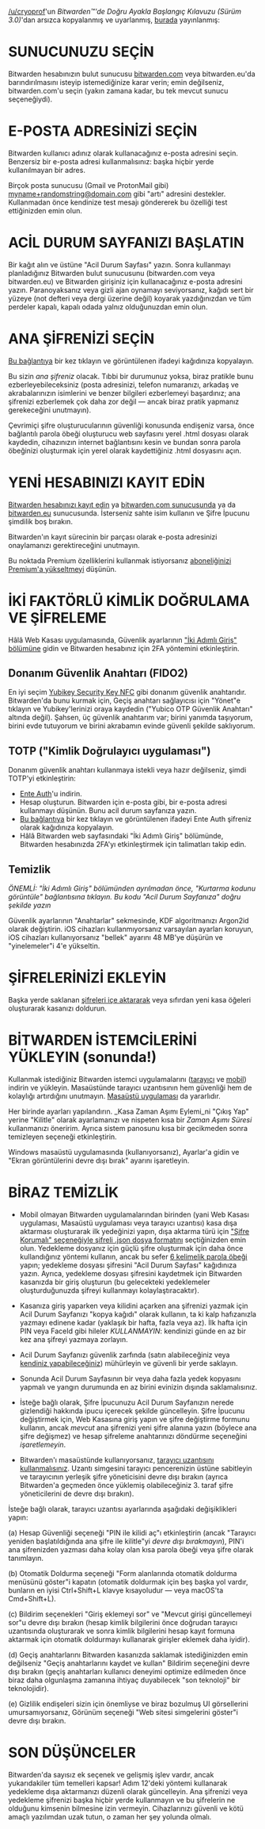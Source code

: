 [/u/cryoprof](https://www.reddit.com/user/cryoprof/)'un _Bitwarden™'de Doğru Ayakla Başlangıç Kılavuzu (Sürüm 3.0)_'dan arsızca kopyalanmış ve uyarlanmış, [burada](https://www.reddit.com/r/Bitwarden/s/nIwfXH9Sr7) yayınlanmış:

# SUNUCUNUZU SEÇİN

Bitwarden hesabınızın bulut sunucusu [bitwarden.com](https://vault.bitwarden.com) veya bitwarden.eu'da barındırılmasını isteyip istemediğinize karar verin; emin değilseniz, bitwarden.com'u seçin (yakın zamana kadar, bu tek mevcut sunucu seçeneğiydi).

# E-POSTA ADRESİNİZİ SEÇİN

Bitwarden kullanıcı adınız olarak kullanacağınız e-posta adresini seçin. Benzersiz bir e-posta adresi kullanmalısınız: başka hiçbir yerde kullanılmayan bir adres.

Birçok posta sunucusu (Gmail ve ProtonMail gibi) myname+randomstring@domain.com gibi "artı" adresini destekler. Kullanmadan önce kendinize test mesajı göndererek bu özelliği test ettiğinizden emin olun.

# ACİL DURUM SAYFANIZI BAŞLATIN

Bir kağıt alın ve üstüne "Acil Durum Sayfası" yazın. Sonra kullanmayı planladığınız Bitwarden bulut sunucusunu (bitwarden.com veya bitwarden.eu) ve Bitwarden girişiniz için kullanacağınız e-posta adresini yazın. Paranoyaksanız veya gizli ajan oynamayı seviyorsanız, kağıdı sert bir yüzeye (not defteri veya dergi üzerine değil) koyarak yazdığınızdan ve tüm perdeler kapalı, kapalı odada yalnız olduğunuzdan emin olun.

# ANA ŞİFRENİZİ SEÇİN

[Bu bağlantıya](https://passhelp.github.io/generator/#phrase:4) bir kez tıklayın ve görüntülenen ifadeyi kağıdınıza kopyalayın.

Bu sizin _ana şifreniz_ olacak. Tıbbi bir durumunuz yoksa, biraz pratikle bunu ezberleyebileceksiniz (posta adresinizi, telefon numaranızı, arkadaş ve akrabalarınızın isimlerini ve benzer bilgileri ezberlemeyi başardınız; ana şifrenizi ezberlemek çok daha zor değil — ancak biraz pratik yapmanız gerekeceğini unutmayın).

Çevrimiçi şifre oluşturucularının güvenliği konusunda endişeniz varsa, önce bağlantılı parola öbeği oluşturucu web sayfasını yerel .html dosyası olarak kaydedin, cihazınızın internet bağlantısını kesin ve bundan sonra parola öbeğinizi oluşturmak için yerel olarak kaydettiğiniz .html dosyasını açın.

# YENİ HESABINIZI KAYIT EDİN

[Bitwarden hesabınızı kayıt edin](https://bitwarden.com/help/create-bitwarden-account/) ya [bitwarden.com sunucusunda](https://vault.bitwarden.com) ya da [bitwarden.eu](https://vault.bitwarden.eu) sunucusunda. İsterseniz sahte isim kullanın ve Şifre İpucunu şimdilik boş bırakın.

Bitwarden'ın kayıt sürecinin bir parçası olarak e-posta adresinizi onaylamanızı gerektireceğini unutmayın.

Bu noktada Premium özelliklerini kullanmak istiyorsanız [aboneliğinizi Premium'a yükseltmeyi](https://bitwarden.com/go/start-premium/) düşünün.

# İKİ FAKTÖRLÜ KİMLİK DOĞRULAMA VE ŞİFRELEME

Hâlâ Web Kasası uygulamasında, Güvenlik ayarlarının ["İki Adımlı Giriş" bölümüne](https://vault.bitwarden.com/#/settings/security/two-factor) gidin ve Bitwarden hesabınız için 2FA yöntemini etkinleştirin.

## Donanım Güvenlik Anahtarı (FIDO2)

En iyi seçim [Yubikey Security Key NFC](https://www.yubico.com/product/security-key-nfc-by-yubico-black/) gibi donanım güvenlik anahtarıdır. Bitwarden'da bunu kurmak için, Geçiş anahtarı sağlayıcısı için "Yönet"e tıklayın ve Yubikey'lerinizi oraya kaydedin ("Yubico OTP Güvenlik Anahtarı" altında değil). Şahsen, üç güvenlik anahtarım var; birini yanımda taşıyorum, birini evde tutuyorum ve birini akrabamın evinde güvenli şekilde saklıyorum.

## TOTP ("Kimlik Doğrulayıcı uygulaması")

Donanım güvenlik anahtarı kullanmaya istekli veya hazır değilseniz, şimdi TOTP'yi etkinleştirin:

* [Ente Auth](https://ente.io/auth/)'u indirin.
* Hesap oluşturun. Bitwarden için e-posta gibi, bir e-posta adresi kullanmayı düşünün. Bunu acil durum sayfanıza yazın.
* [Bu bağlantıya](https://passhelp.github.io/generator/#phrase:4) bir kez tıklayın ve görüntülenen ifadeyi Ente Auth şifreniz olarak kağıdınıza kopyalayın.
* Hâlâ Bitwarden web sayfasındaki "İki Adımlı Giriş" bölümünde, Bitwarden hesabınızda 2FA'yı etkinleştirmek için talimatları takip edin.

## Temizlik

*ÖNEMLİ: "İki Adımlı Giriş" bölümünden ayrılmadan önce, "Kurtarma kodunu görüntüle" bağlantısına tıklayın. Bu kodu "Acil Durum Sayfanıza" doğru şekilde yazın*

Güvenlik ayarlarının "Anahtarlar" sekmesinde, KDF algoritmanızı Argon2id olarak değiştirin. iOS cihazları kullanmıyorsanız varsayılan ayarları koruyun, iOS cihazları kullanıyorsanız "bellek" ayarını 48 MB'ye düşürün ve "yinelemeler"i 4'e yükseltin.

# ŞİFRELERİNİZİ EKLEYİN

Başka yerde saklanan [şifreleri içe aktararak](https://bitwarden.com/help/import-data/) veya sıfırdan yeni kasa öğeleri oluşturarak kasanızı doldurun.

# BİTWARDEN İSTEMCİLERİNİ YÜKLEYIN (sonunda!)

Kullanmak istediğiniz Bitwarden istemci uygulamalarını ([tarayıcı](https://bitwarden.com/help/getting-started-browserext/) ve [mobil](https://bitwarden.com/help/getting-started-mobile/)) indirin ve yükleyin. Masaüstünde tarayıcı uzantısının hem güvenliği hem de kolaylığı artırdığını unutmayın. [Masaüstü uygulaması](https://bitwarden.com/help/getting-started-desktop/) da yararlıdır.

Her birinde ayarları yapılandırın. _Kasa Zaman Aşımı Eylemi_ni "Çıkış Yap" yerine "Kilitle" olarak ayarlamanızı ve nispeten kısa bir _Zaman Aşımı Süresi_ kullanmanızı öneririm. Ayrıca sistem panosunu kısa bir gecikmeden sonra temizleyen seçeneği etkinleştirin.

Windows masaüstü uygulamasında (kullanıyorsanız), Ayarlar'a gidin ve "Ekran görüntülerini devre dışı bırak" ayarını işaretleyin.

# BİRAZ TEMİZLİK

* Mobil olmayan Bitwarden uygulamalarından birinden (yani Web Kasası uygulaması, Masaüstü uygulaması veya tarayıcı uzantısı) kasa dışa aktarması oluşturarak ilk yedeğinizi yapın, dışa aktarma türü için ["Şifre Korumalı" seçeneğiyle şifreli .json dosya formatını](https://bitwarden.com/help/encrypted-export/#create-an-encrypted-export) seçtiğinizden emin olun. Yedekleme dosyanız için güçlü şifre oluşturmak için daha önce kullandığınız yöntemi kullanın, ancak bu sefer [6 kelimelik parola öbeği](https://passhelp.github.io/generator/#phrase:6) yapın; yedekleme dosyası şifresini "Acil Durum Sayfası" kağıdınıza yazın. Ayrıca, yedekleme dosyası şifresini kaydetmek için Bitwarden kasanızda bir giriş oluşturun (bu gelecekteki yedeklemeler oluşturduğunuzda şifreyi kullanmayı kolaylaştıracaktır).

* Kasanıza giriş yaparken veya kilidini açarken ana şifrenizi yazmak için Acil Durum Sayfanızı "kopya kağıdı" olarak kullanın, ta ki kalp hafızanızla yazmayı edinene kadar (yaklaşık bir hafta, fazla veya az). İlk hafta için PIN veya FaceId gibi hileler _KULLANMAYIN_: kendinizi günde en az bir kez ana şifreyi yazmaya zorlayın.

* Acil Durum Sayfanızı güvenlik zarfında (satın alabileceğiniz veya [kendiniz yapabileceğiniz](https://passwordbits.com/emergency-sheet-envelope/)) mühürleyin ve güvenli bir yerde saklayın.

* Sonunda Acil Durum Sayfasının bir veya daha fazla yedek kopyasını yapmalı ve yangın durumunda en az birini evinizin dışında saklamalısınız.

* İsteğe bağlı olarak, Şifre İpucunuzu Acil Durum Sayfanızın nerede gizlendiği hakkında ipucu içerecek şekilde güncelleyin. Şifre İpucunu değiştirmek için, Web Kasasına giriş yapın ve şifre değiştirme formunu kullanın, ancak _mevcut_ ana şifrenizi yeni şifre alanına yazın (böylece ana şifre değişmez) ve hesap şifreleme anahtarınızı döndürme seçeneğini _işaretlemeyin_.

* Bitwarden'ı masaüstünde kullanıyorsanız, [tarayıcı uzantısını kullanmalısınız](https://bitwarden.com/help/getting-started-browserext/). Uzantı simgesini tarayıcı pencerenizin üstüne sabitleyin ve tarayıcının yerleşik şifre yöneticisini devre dışı bırakın (ayrıca Bitwarden'a geçmeden önce yüklemiş olabileceğiniz 3. taraf şifre yöneticilerini de devre dışı bırakın).

İsteğe bağlı olarak, tarayıcı uzantısı ayarlarında aşağıdaki değişiklikleri yapın:

(a) Hesap Güvenliği seçeneği "PIN ile kilidi aç"ı etkinleştirin (ancak "Tarayıcı yeniden başlatıldığında ana şifre ile kilitle"yi _devre dışı bırakmayın_), PIN'i ana şifrenizden yazması daha kolay olan kısa parola öbeği veya şifre olarak tanımlayın.

(b) Otomatik Doldurma seçeneği "Form alanlarında otomatik doldurma menüsünü göster"i kapatın (otomatik doldurmak için beş başka yol vardır, bunların en iyisi Ctrl+Shift+L klavye kısayoludur — veya macOS'ta Cmd+Shift+L).

(c) Bildirim seçenekleri "Giriş eklemeyi sor" ve "Mevcut girişi güncellemeyi sor"u devre dışı bırakın (hesap kimlik bilgilerini önce doğrudan tarayıcı uzantısında oluşturarak ve sonra kimlik bilgilerini hesap kayıt formuna aktarmak için otomatik doldurmayı kullanarak girişler eklemek daha iyidir).

(d) Geçiş anahtarlarını Bitwarden kasanızda saklamak istediğinizden emin değilseniz "Geçiş anahtarlarını kaydet ve kullan" Bildirim seçeneğini devre dışı bırakın (geçiş anahtarları kullanıcı deneyimi optimize edilmeden önce biraz daha olgunlaşma zamanına ihtiyaç duyabilecek "son teknoloji" bir teknolojidir).

(e) Gizlilik endişeleri sizin için önemliyse ve biraz bozulmuş UI görsellerini umursamıyorsanız, Görünüm seçeneği "Web sitesi simgelerini göster"i devre dışı bırakın.

# SON DÜŞÜNCELER

Bitwarden'da sayısız ek seçenek ve gelişmiş işlev vardır, ancak yukarıdakiler tüm temelleri kapsar! Adım 12'deki yöntemi kullanarak yedekleme dışa aktarmanızı düzenli olarak güncelleyin. Ana şifrenizi veya yedekleme şifrenizi başka hiçbir yerde kullanmayın ve bu şifrelerin ne olduğunu kimsenin bilmesine izin vermeyin. Cihazlarınızı güvenli ve kötü amaçlı yazılımdan uzak tutun, o zaman her şey yolunda olmalı.
